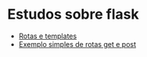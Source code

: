 # Estudos sobre flask

- [Rotas e templates](https://github.com/Dirack/Estudos/tree/master/Python/flask/routes_templates#rotas-e-templates)
- [Exemplo simples de rotas get e post](https://github.com/Dirack/Estudos/tree/master/Python/flask/rotas#rotas-get-e-post-no-flask)
